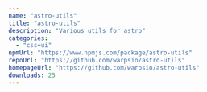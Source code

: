 ```yaml
---
name: "astro-utils"
title: "astro-utils"
description: "Various utils for astro"
categories:
  - "css+ui"
npmUrl: "https://www.npmjs.com/package/astro-utils"
repoUrl: "https://github.com/warpsio/astro-utils"
homepageUrl: "https://github.com/warpsio/astro-utils"
downloads: 25
---
```

